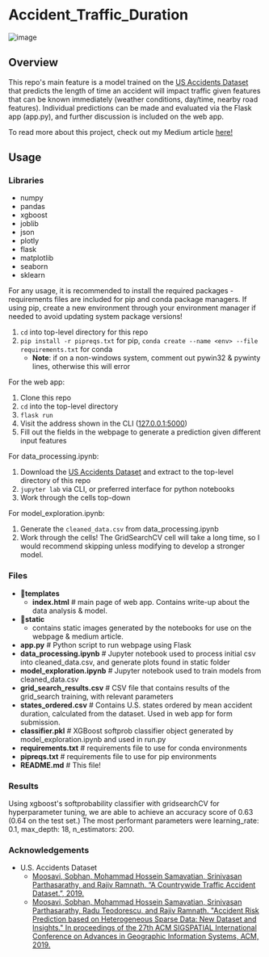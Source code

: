 # Accident_Traffic_Duration

![image](https://user-images.githubusercontent.com/72606788/212783541-0a8a9878-410c-4e21-add2-a12620ab2ac9.png)

## Overview

This repo's main feature is a model trained on the [US Accidents Dataset](https://www.kaggle.com/datasets/sobhanmoosavi/us-accidents) that predicts the length of time an accident will impact traffic given features that can be known immediately (weather conditions, day/time, nearby road features). Individual predictions can be made and evaluated via the Flask app (app.py), and further discussion is included on the web app.

To read more about this project, check out my Medium article [here!](https://medium.com/@brendonkirouac/predicting-traffic-accident-duration-with-python-4488aaca5c4a)

## Usage

### Libraries

- numpy
- pandas
- xgboost
- joblib
- json
- plotly
- flask
- matplotlib
- seaborn
- sklearn

For any usage, it is recommended to install the required packages - requirements files are included for pip and conda package managers.
If using pip, create a new environment through your environment manager if needed to avoid updating system package versions!

  1. `cd` into top-level directory for this repo
  2. `pip install -r pipreqs.txt` for pip, `conda create --name <env> --file requirements.txt` for conda
     - **Note**: if on a non-windows system, comment out pywin32 & pywinty lines, otherwise this will error

For the web app:
1. Clone this repo
2. `cd` into the top-level directory
3. `flask run`
4. Visit the address shown in the CLI ([127.0.0.1:5000](http://127.0.0.1:5000/))
5. Fill out the fields in the webpage to generate a prediction given different input features

For data_processing.ipynb:
1. Download the [US Accidents Dataset](https://www.kaggle.com/datasets/sobhanmoosavi/us-accidents) and extract to the top-level directory of this repo
2. `jupyter lab` via CLI, or preferred interface for python notebooks
3. Work through the cells top-down

For model_exploration.ipynb:
1. Generate the `cleaned_data.csv` from data_processing.ipynb
1. Work through the cells! The GridSearchCV cell will take a long time, so I would recommend skipping unless modifying to develop a stronger model.

### Files

- 📁**templates**
   - **index.html** # main page of web app. Contains write-up about the data analysis & model.
- 📁**static**
   - contains static images generated by the notebooks for use on the webpage & medium article.
- **app.py** # Python script to run webpage using Flask
- **data_processing.ipynb** # Jupyter notebook used to process initial csv into cleaned_data.csv, and generate plots found in static folder
- **model_exploration.ipynb** # Jupyter notebook used to train models from cleaned_data.csv
- **grid_search_results.csv** # CSV file that contains results of the grid_search training, with relevant parameters
- **states_ordered.csv** # Contains U.S. states ordered by mean accident duration, calculated from the dataset. Used in web app for form submission.
- **classifier.pkl** # XGBoost softprob classifier object generated by model_exploration.ipynb and used in run.py
- **requirements.txt** # requirements file to use for conda environments
- **pipreqs.txt** # requirements file to use for pip environments
- **README.md** # This file!

### Results

Using xgboost's softprobability classifier with gridsearchCV for hyperparameter tuning, we are able to achieve an accuracy score of 0.63 (0.64 on the test set.)
The most performant parameters were learning_rate: 0.1, max_depth: 18, n_estimators: 200.

### Acknowledgements
- U.S. Accidents Dataset
  - [Moosavi, Sobhan, Mohammad Hossein Samavatian, Srinivasan Parthasarathy, and Rajiv Ramnath. “A Countrywide Traffic Accident Dataset.”, 2019. ](https://arxiv.org/abs/1906.05409)
  - [Moosavi, Sobhan, Mohammad Hossein Samavatian, Srinivasan Parthasarathy, Radu Teodorescu, and Rajiv Ramnath. "Accident Risk Prediction based on Heterogeneous Sparse Data: New Dataset and Insights." In proceedings of the 27th ACM SIGSPATIAL International Conference on Advances in Geographic Information Systems, ACM, 2019.](https://arxiv.org/abs/1909.09638)
